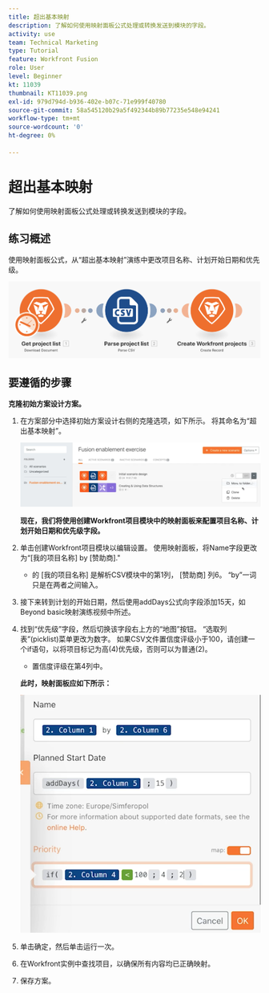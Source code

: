 ```yaml
---
title: 超出基本映射
description: 了解如何使用映射面板公式处理或转换发送到模块的字段。
activity: use
team: Technical Marketing
type: Tutorial
feature: Workfront Fusion
role: User
level: Beginner
kt: 11039
thumbnail: KT11039.png
exl-id: 979d794d-b936-402e-b07c-71e999f40780
source-git-commit: 58a545120b29a5f492344b89b77235e548e94241
workflow-type: tm+mt
source-wordcount: '0'
ht-degree: 0%

---
```


# 超出基本映射

了解如何使用映射面板公式处理或转换发送到模块的字段。

## 练习概述

使用映射面板公式，从“超出基本映射”演练中更改项目名称、计划开始日期和优先级。

![超出基本映射图像1](../12-exercises/assets/beyond-basic-mapping-walkthrough-1.png)

## 要遵循的步骤

**克隆初始方案设计方案。**

1. 在方案部分中选择初始方案设计右侧的克隆选项，如下所示。 将其命名为“超出基本映射”。

   ![超出基本映射图像2](../12-exercises/assets/beyond-basic-mapping-walkthrough-2.png)

   **现在，我们将使用创建Workfront项目模块中的映射面板来配置项目名称、计划开始日期和优先级字段。**

1. 单击创建Workfront项目模块以编辑设置。 使用映射面板，将Name字段更改为“[我的项目名称] by [赞助商].&quot;

   + 的 [我的项目名称] 是解析CSV模块中的第1列， [赞助商] 列6。 “by”一词只是在两者之间输入。

1. 接下来转到计划的开始日期，然后使用addDays公式向字段添加15天，如Beyond basic映射演练视频中所述。
1. 找到“优先级”字段，然后切换该字段右上方的“地图”按钮。 “选取列表”(picklist)菜单更改为数字。 如果CSV文件置信度评级小于100，请创建一个if语句，以将项目标记为高(4)优先级，否则可以为普通(2)。

   + 置信度评级在第4列中。

   **此时，映射面板应如下所示：**

   ![超出基本映射图像3](../12-exercises/assets/beyond-basic-mapping-walkthrough-3.png)

1. 单击确定，然后单击运行一次。
1. 在Workfront实例中查找项目，以确保所有内容均已正确映射。
1. 保存方案。

